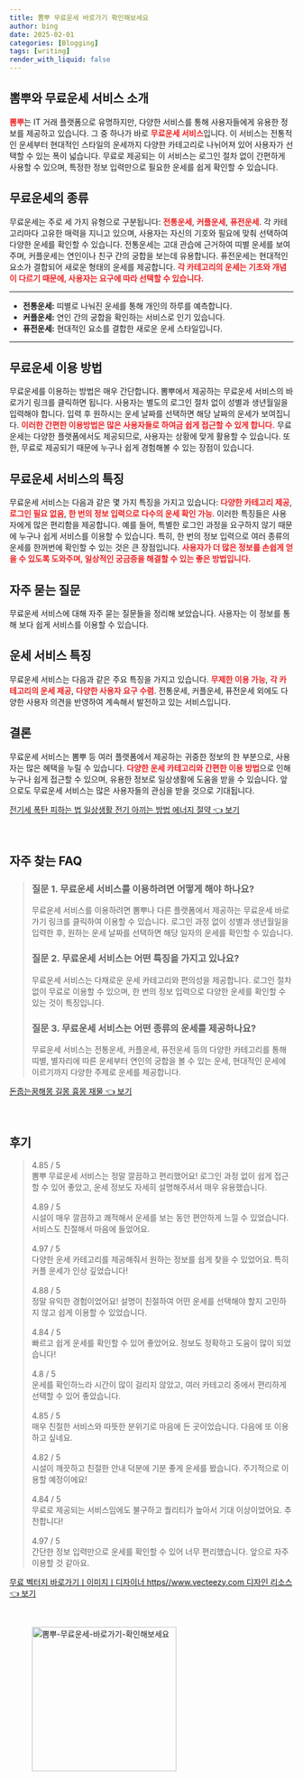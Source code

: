 ```yaml
---
title: 뽐뿌 무료운세 바로가기 확인해보세요
author: bing
date: 2025-02-01
categories: [Blogging]
tags: [writing]
render_with_liquid: false
---
```



<h2 id='뽐뿌와 무료운세 서비스 소개'>뽐뿌와 무료운세 서비스 소개</h2>

<p><b><span style="color: #ee2323;">뽐뿌</span></b>는 IT 거래 플랫폼으로 유명하지만, 다양한 서비스를 통해 사용자들에게 유용한 정보를 제공하고 있습니다. 그 중 하나가 바로 <b><span style="color: #ee2323;">무료운세 서비스</span></b>입니다. 이 서비스는 전통적인 운세부터 현대적인 스타일의 운세까지 다양한 카테고리로 나뉘어져 있어 사용자가 선택할 수 있는 폭이 넓습니다. 무료로 제공되는 이 서비스는 로그인 절차 없이 간편하게 사용할 수 있으며, 특정한 정보 입력만으로 필요한 운세를 쉽게 확인할 수 있습니다.</p>

<h2 id='무료운세의 종류'>무료운세의 종류</h2>

<p>무료운세는 주로 세 가지 유형으로 구분됩니다: <b><span style="color: #ee2323;">전통운세</span></b>, <b><span style="color: #ee2323;">커플운세</span></b>, <b><span style="color: #ee2323;">퓨전운세</span></b>. 각 카테고리마다 고유한 매력을 지니고 있으며, 사용자는 자신의 기호와 필요에 맞춰 선택하여 다양한 운세를 확인할 수 있습니다. 전통운세는 고대 관습에 근거하여 띠별 운세를 보여주며, 커플운세는 연인이나 친구 간의 궁합을 보는데 유용합니다. 퓨전운세는 현대적인 요소가 결합되어 새로운 형태의 운세를 제공합니다. <b><span style="color: #ee2323;">각 카테고리의 운세는 기초와 개념이 다르기 때문에, 사용자는 요구에 따라 선택할 수 있습니다.</span></b></p>

<hr />

<ul>
    <li><b>전통운세:</b> 띠별로 나눠진 운세를 통해 개인의 하루를 예측합니다.</li>
    <li><b>커플운세:</b> 연인 간의 궁합을 확인하는 서비스로 인기 있습니다.</li>
    <li><b>퓨전운세:</b> 현대적인 요소를 결합한 새로운 운세 스타일입니다.</li>
</ul>

<hr />

<h2 id='무료운세 이용 방법'>무료운세 이용 방법</h2>

<p>무료운세를 이용하는 방법은 매우 간단합니다. 뽐뿌에서 제공하는 무료운세 서비스의 바로가기 링크를 클릭하면 됩니다. 사용자는 별도의 로그인 절차 없이 성별과 생년월일을 입력해야 합니다. 입력 후 원하시는 운세 날짜를 선택하면 해당 날짜의 운세가 보여집니다. <b><span style="color: #ee2323;">이러한 간편한 이용방법은 많은 사용자들로 하여금 쉽게 접근할 수 있게 합니다.</span></b> 무료운세는 다양한 플랫폼에서도 제공되므로, 사용자는 상황에 맞게 활용할 수 있습니다. 또한, 무료로 제공되기 때문에 누구나 쉽게 경험해볼 수 있는 장점이 있습니다.</p>

<h2 id='무료운세 서비스의 특징'>무료운세 서비스의 특징</h2>

<p>무료운세 서비스는 다음과 같은 몇 가지 특징을 가지고 있습니다: <b><span style="color: #ee2323;">다양한 카테고리 제공</span></b>, <b><span style="color: #ee2323;">로그인 필요 없음</span></b>, <b><span style="color: #ee2323;">한 번의 정보 입력으로 다수의 운세 확인 가능</span></b>. 이러한 특징들은 사용자에게 많은 편리함을 제공합니다. 예를 들어, 특별한 로그인 과정을 요구하지 않기 때문에 누구나 쉽게 서비스를 이용할 수 있습니다. 특히, 한 번의 정보 입력으로 여러 종류의 운세를 한꺼번에 확인할 수 있는 것은 큰 장점입니다. <b><span style="color: #ee2323;">사용자가 더 많은 정보를 손쉽게 얻을 수 있도록 도와주며, 일상적인 궁금증을 해결할 수 있는 좋은 방법입니다.</span></b></p>

<h2 id='자주 묻는 질문'>자주 묻는 질문</h2>

<p>무료운세 서비스에 대해 자주 묻는 질문들을 정리해 보았습니다. 사용자는 이 정보를 통해 보다 쉽게 서비스를 이용할 수 있습니다.</p>

<h2 id='운세 서비스 특징'>운세 서비스 특징</h2>

<p>무료운세 서비스는 다음과 같은 주요 특징을 가지고 있습니다. <b><span style="color: #ee2323;">무제한 이용 가능</span></b>, <b><span style="color: #ee2323;">각 카테고리의 운세 제공</span></b>, <b><span style="color: #ee2323;">다양한 사용자 요구 수렴</span></b>. 전통운세, 커플운세, 퓨전운세 외에도 다양한 사용자 의견을 반영하여 계속해서 발전하고 있는 서비스입니다.</p>

<h2 id='결론'>결론</h2>

<p>무료운세 서비스는 뽐뿌 등 여러 플랫폼에서 제공하는 귀중한 정보의 한 부분으로, 사용자는 많은 혜택을 누릴 수 있습니다. <b><span style="color: #ee2323;">다양한 운세 카테고리와 간편한 이용 방법</span></b>으로 인해 누구나 쉽게 접근할 수 있으며, 유용한 정보로 일상생활에 도움을 받을 수 있습니다. 앞으로도 무료운세 서비스는 많은 사용자들의 관심을 받을 것으로 기대됩니다.</p>


<p><a class="click-button" title="전기세 폭탄 피하는 법 일상생활 전기 아끼는 방법 에너지 절약" href="https://aptwhite.github.io/posts/%EC%A0%84%EA%B8%B0%EC%84%B8-%ED%8F%AD%ED%83%84-%ED%94%BC%ED%95%98%EB%8A%94-%EB%B2%95-%EC%9D%BC%EC%83%81%EC%83%9D%ED%99%9C-%EC%A0%84%EA%B8%B0-%EC%95%84%EB%81%BC%EB%8A%94-%EB%B0%A9%EB%B2%95-%EC%97%90%EB%84%88%EC%A7%80-%EC%A0%88%EC%95%BD/" rel="dofollow">전기세 폭탄 피하는 법 일상생활 전기 아끼는 방법 에너지 절약 👈 보기</a></p><br>
<h2 id='자주_찾는_FAQ'>자주 찾는 FAQ</h2>
<div itemscope="" itemtype="https://schema.org/FAQPage"> 
<blockquote> 
<div itemscope="" itemprop="mainEntity" itemtype="https://schema.org/Question"> 
<h3 itemprop="name">질문 1. 무료운세 서비스를 이용하려면 어떻게 해야 하나요?</h3> 
<div itemscope="" itemprop="acceptedAnswer" itemtype="https://schema.org/Answer"> 
<span itemprop="text"> 
<p>무료운세 서비스를 이용하려면 뽐뿌나 다른 플랫폼에서 제공하는 무료운세 바로가기 링크를 클릭하여 이용할 수 있습니다. 로그인 과정 없이 성별과 생년월일을 입력한 후, 원하는 운세 날짜를 선택하면 해당 일자의 운세를 확인할 수 있습니다.</p> 
</span> 
</div> 
</div> 

<div itemscope="" itemprop="mainEntity" itemtype="https://schema.org/Question"> 
<h3 itemprop="name">질문 2. 무료운세 서비스는 어떤 특징을 가지고 있나요?</h3> 
<div itemscope="" itemprop="acceptedAnswer" itemtype="https://schema.org/Answer"> 
<span itemprop="text"> 
<p>무료운세 서비스는 다채로운 운세 카테고리와 편의성을 제공합니다. 로그인 절차 없이 무료로 이용할 수 있으며, 한 번의 정보 입력으로 다양한 운세를 확인할 수 있는 것이 특징입니다.</p> 
</span> 
</div> 
</div> 

<div itemscope="" itemprop="mainEntity" itemtype="https://schema.org/Question"> 
<h3 itemprop="name">질문 3. 무료운세 서비스는 어떤 종류의 운세를 제공하나요?</h3> 
<div itemscope="" itemprop="acceptedAnswer" itemtype="https://schema.org/Answer"> 
<span itemprop="text"> 
<p>무료운세 서비스는 전통운세, 커플운세, 퓨전운세 등의 다양한 카테고리를 통해 띠별, 별자리에 따른 운세부터 연인의 궁합을 볼 수 있는 운세, 현대적인 운세에 이르기까지 다양한 주제로 운세를 제공합니다.</p> 
</span> 
</div> 
</div> 
</blockquote> 
</div>
<p><a class="click-button" title="돈줍는꿈해몽 길몽 흉몽 재물" href="https://aptwhite.github.io/posts/%EB%8F%88%EC%A4%8D%EB%8A%94%EA%BF%88%ED%95%B4%EB%AA%BD-%EA%B8%B8%EB%AA%BD-%ED%9D%89%EB%AA%BD-%EC%9E%AC%EB%AC%BC/" rel="dofollow">돈줍는꿈해몽 길몽 흉몽 재물 👈 보기</a></p><br>
<h2 id='후기'>후기</h2>
<div itemscope itemtype="https://schema.org/Product">
  <blockquote>
  <div itemprop="review" itemscope itemtype="https://schema.org/Review">
      <div itemprop="reviewRating" itemscope itemtype="https://schema.org/Rating"> <span itemprop="ratingValue">4.85</span> / <span itemprop="bestRating">5</span> </div>
      <span itemprop="reviewBody">뽐뿌 무료운세 서비스는 정말 깔끔하고 편리했어요! 로그인 과정 없이 쉽게 접근할 수 있어 좋았고, 운세 정보도 자세히 설명해주셔서 매우 유용했습니다.</span>
  </div>
  <br>
  <div itemprop="review" itemscope itemtype="https://schema.org/Review">
      <div itemprop="reviewRating" itemscope itemtype="https://schema.org/Rating"> <span itemprop="ratingValue">4.89</span> / <span itemprop="bestRating">5</span> </div>
      <span itemprop="reviewBody">시설이 매우 깔끔하고 쾌적해서 운세를 보는 동안 편안하게 느낄 수 있었습니다. 서비스도 친절해서 마음에 들었어요.</span>
  </div>
  <br>
  <div itemprop="review" itemscope itemtype="https://schema.org/Review">
      <div itemprop="reviewRating" itemscope itemtype="https://schema.org/Rating"> <span itemprop="ratingValue">4.97</span> / <span itemprop="bestRating">5</span> </div>
      <span itemprop="reviewBody">다양한 운세 카테고리를 제공해줘서 원하는 정보를 쉽게 찾을 수 있었어요. 특히 커플 운세가 인상 깊었습니다!</span>
  </div>
  <br>
  <div itemprop="review" itemscope itemtype="https://schema.org/Review">
      <div itemprop="reviewRating" itemscope itemtype="https://schema.org/Rating"> <span itemprop="ratingValue">4.88</span> / <span itemprop="bestRating">5</span> </div>
      <span itemprop="reviewBody">정말 유익한 경험이었어요! 설명이 친절하여 어떤 운세를 선택해야 할지 고민하지 않고 쉽게 이용할 수 있었습니다.</span>
  </div>
  <br>
  <div itemprop="review" itemscope itemtype="https://schema.org/Review">
      <div itemprop="reviewRating" itemscope itemtype="https://schema.org/Rating"> <span itemprop="ratingValue">4.84</span> / <span itemprop="bestRating">5</span> </div>
      <span itemprop="reviewBody">빠르고 쉽게 운세를 확인할 수 있어 좋았어요. 정보도 정확하고 도움이 많이 되었습니다!</span>
  </div>
  <br>
  <div itemprop="review" itemscope itemtype="https://schema.org/Review">
      <div itemprop="reviewRating" itemscope itemtype="https://schema.org/Rating"> <span itemprop="ratingValue">4.8</span> / <span itemprop="bestRating">5</span> </div>
      <span itemprop="reviewBody">운세를 확인하느라 시간이 많이 걸리지 않았고, 여러 카테고리 중에서 편리하게 선택할 수 있어 좋았습니다.</span>
  </div>
  <br>
  <div itemprop="review" itemscope itemtype="https://schema.org/Review">
      <div itemprop="reviewRating" itemscope itemtype="https://schema.org/Rating"> <span itemprop="ratingValue">4.85</span> / <span itemprop="bestRating">5</span> </div>
      <span itemprop="reviewBody">매우 친절한 서비스와 따뜻한 분위기로 마음에 든 곳이었습니다. 다음에 또 이용하고 싶네요.</span>
  </div>
  <br>
  <div itemprop="review" itemscope itemtype="https://schema.org/Review">
      <div itemprop="reviewRating" itemscope itemtype="https://schema.org/Rating"> <span itemprop="ratingValue">4.82</span> / <span itemprop="bestRating">5</span> </div>
      <span itemprop="reviewBody">시설이 깨끗하고 친절한 안내 덕분에 기분 좋게 운세를 봤습니다. 주기적으로 이용할 예정이에요!</span>
  </div>
  <br>
  <div itemprop="review" itemscope itemtype="https://schema.org/Review">
      <div itemprop="reviewRating" itemscope itemtype="https://schema.org/Rating"> <span itemprop="ratingValue">4.84</span> / <span itemprop="bestRating">5</span> </div>
      <span itemprop="reviewBody">무료로 제공되는 서비스임에도 불구하고 퀄리티가 높아서 기대 이상이었어요. 추천합니다!</span>
  </div>
  <br>
  <div itemprop="review" itemscope itemtype="https://schema.org/Review">
      <div itemprop="reviewRating" itemscope itemtype="https://schema.org/Rating"> <span itemprop="ratingValue">4.97</span> / <span itemprop="bestRating">5</span> </div>
      <span itemprop="reviewBody">간단한 정보 입력만으로 운세를 확인할 수 있어 너무 편리했습니다. 앞으로 자주 이용할 것 같아요.</span>
  </div>
  </blockquote>
</div>
<p><a class="click-button" title="무료 벡터지 바로가기ㅣ이미지ㅣ디자이너 https//www.vecteezy.com 디자인 리소스" href="https://aptwhite.github.io/posts/%EB%AC%B4%EB%A3%8C-%EB%B2%A1%ED%84%B0%EC%A7%80-%EB%B0%94%EB%A1%9C%EA%B0%80%EA%B8%B0%E3%85%A3%EC%9D%B4%EB%AF%B8%EC%A7%80%E3%85%A3%EB%94%94%EC%9E%90%EC%9D%B4%EB%84%88-httpswww.vecteezy.com-%EB%94%94%EC%9E%90%EC%9D%B8-%EB%A6%AC%EC%86%8C%EC%8A%A4/" rel="dofollow">무료 벡터지 바로가기ㅣ이미지ㅣ디자이너 https//www.vecteezy.com 디자인 리소스 👈 보기</a></p><br>
<figure class="image"><img src="https://aptwhite.github.io/assets/img/thumbnail/뽐뿌-무료운세-바로가기-확인해보세요.webp" alt="뽐뿌-무료운세-바로가기-확인해보세요" width="256" height="256"></figure>
